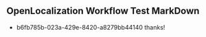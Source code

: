 ## OpenLocalization Workflow Test MarkDown
* b6fb785b-023a-429e-8420-a8279bb44140 thanks!

<!--HONumber=Jul16_HO2-->


